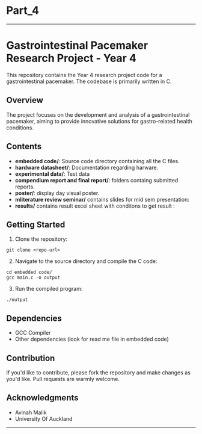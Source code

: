 # Part_4

---

# Gastrointestinal Pacemaker Research Project - Year 4

This repository contains the Year 4 research project code for a gastrointestinal pacemaker. The codebase is primarily written in C.

## Overview

The project focuses on the development and analysis of a gastrointestinal pacemaker, aiming to provide innovative solutions for gastro-related health conditions.

## Contents

- **embedded code/**: Source code directory containing all the C files.
- **hardware datasheet/**: Documentation regarding harware.
- **experimental data/**: Test data 
- **compendium report and final report/**: folders containg submitted reports.
- **poster/**: display day visual poster.
- **mliterature review seminar/** contains slides for mid sem presentation:  
- **results/** contains result excel sheet with conditons to get result :  



## Getting Started

1. Clone the repository:
```
git clone <repo-url>
```

2. Navigate to the source directory and compile the C code:
```
cd embedded code/
gcc main.c -o output
```

3. Run the compiled program:
```
./output
```

## Dependencies

- GCC Compiler
- Other dependencies (look for read me file in embedded code)

## Contribution

If you'd like to contribute, please fork the repository and make changes as you'd like. Pull requests are warmly welcome.


## Acknowledgments

- Avinah Malik
- University Of Auckland

---
